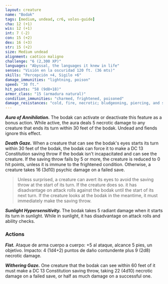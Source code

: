 ```yaml
---
layout: creature
name: "Bodak"
tags: [medium, undead, cr6, volos-guide]
cha: 12 (+1)
wis: 12 (+1)
int: 7 (-2)
con: 15 (+2)
dex: 16 (+3)
str: 15 (+2)
size: Medium undead
alignment: caótico maligno
challenge: "6 (2,300 XP)"
languages: "Abyssal, the languages it knew in life"
senses: "Visión en la oscuridad 120 ft. (36 mts)"
skills: "Percepción +4, Sigilo +6"
damage_immunities: "lightning, poison"
speed: "30 ft."
hit_points: "58 (9d8+18)"
armor_class: "15 (armadura natural)"
condition_immunities: "charmed, frightened, poisoned"
damage_resistances: "cold, fire, necrotic; bludgeoning, piercing, and slashing from nonmagical attacks"
---
```


***Aura of Annihilation.*** The bodak can activate or deactivate this feature as a bonus action. While active, the aura deals 5 necrotic damage to any creature that ends its turn within 30 feet of the bodak. Undead and fiends ignore this effect.

***Death Gaze.*** When a creature that can see the bodak's eyes starts its turn within 30 feet of the bodak, the bodak can force it to make a DC 13 Constitution saving throw if the bodak isn't incapacitated and can see the creature. If the saving throw fails by 5 or more, the creature is reduced to 0 hit points, unless it is immune to the frightened condition. Otherwise, a creature takes 16 (3d10) psychic damage on a failed save.

>Unless surprised, a creature can avert its eyes to avoid the saving throw at the start of its turn. If the creature does so. it has disadvantage on attack rolls against the bodak until the start of its next turn. If the creature looks at the bodak in the meantime, it must immediately make the saving throw.

***Sunlight Hypersensitivity.*** The bodak takes 5 radiant damage when it starts its turn in sunlight. While in sunlight, it has disadvantage on attack rolls and ability checks.

### Actions

***Fist.*** Ataque de arma cuerpo a cuerpo: +5 al ataque, alcance 5 pies, un objetivo. Impacto: 4 (1d4+2) puntos de daño contundente plus 9 (2d8) necrotic damage.

***Withering Gaze.*** One creature that the bodak can see within 60 feet of it must make a DC 13 Constitution saving throw, taking 22 (4d10) necrotic damage on a failed save, or half as much damage on a successful one.